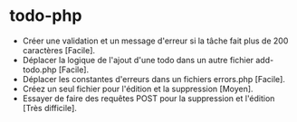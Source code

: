 # todo-php

- Créer une validation et un message d'erreur si la tâche fait plus de 200 caractères [Facile].
- Déplacer la logique de l'ajout d'une todo dans un autre fichier add-todo.php [Facile].
- Déplacer les constantes d'erreurs dans un fichiers errors.php [Facile].
- Créez un seul fichier pour l'édition et la suppression [Moyen].
- Essayer de faire des requêtes POST pour la suppression et l'édition [Très difficile].
